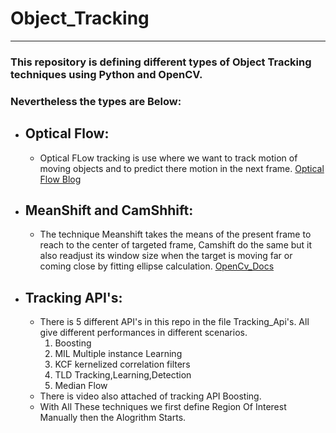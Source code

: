 # Object_Tracking
---
### This repository is defining different types of Object Tracking techniques using Python and OpenCV.
### Nevertheless the types are Below:
- ## Optical Flow:
     - Optical FLow tracking is use where we want to track motion of moving objects and to predict there motion in the next frame.
     [Optical Flow Blog](https://blog.nanonets.com/optical-flow/)
- ## MeanShift and CamShhift:
     - The technique Meanshift takes the means of the present frame to reach to the center of targeted frame, Camshift do the same but it also readjust its window size when the target is moving far or coming close by fitting ellipse calculation.
     [OpenCv_Docs](https://docs.opencv.org/master/df/def/tutorial_js_meanshift.html)
- ## Tracking API's:
     - There is 5 different API's in this repo in the file Tracking_Api's. All give different performances in different scenarios.
         1. Boosting
         2. MIL Multiple instance Learning
         3. KCF kernelized correlation filters
         4. TLD Tracking,Learning,Detection
         5. Median Flow 
     - There is video also attached of tracking API Boosting.
     - With All These techniques we first define Region Of Interest Manually then the Alogrithm Starts.
